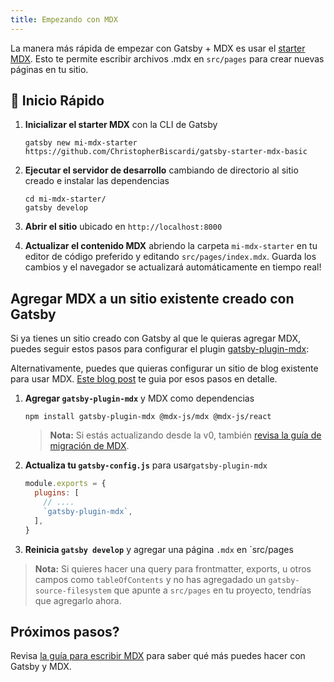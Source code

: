 ```yaml
---
title: Empezando con MDX
---
```


La manera más rápida de empezar con Gatsby + MDX es usar el [starter MDX](https://github.com/ChristopherBiscardi/gatsby-starter-mdx-basic). Esto te permite escribir archivos .mdx en `src/pages` para crear nuevas páginas en tu sitio.

## 🚀 Inicio Rápido

1. **Inicializar el starter MDX** con la CLI de Gatsby

   ```shell
   gatsby new mi-mdx-starter https://github.com/ChristopherBiscardi/gatsby-starter-mdx-basic
   ```

1. **Ejecutar el servidor de desarrollo** cambiando de directorio al sitio creado e instalar las dependencias

   ```shell
   cd mi-mdx-starter/
   gatsby develop
   ```

2. **Abrir el sitio** ubicado en `http://localhost:8000`

3. **Actualizar el contenido MDX** abriendo la carpeta `mi-mdx-starter`
   en tu editor de código preferido y editando `src/pages/index.mdx`.
   Guarda los cambios y el navegador se actualizará automáticamente en tiempo real!

## Agregar MDX a un sitio existente creado con Gatsby

Si ya tienes un sitio creado con Gatsby al que le quieras agregar MDX, puedes 
seguir estos pasos para configurar el plugin [gatsby-plugin-mdx](/packages/gatsby-plugin-mdx/):

Alternativamente, puedes que quieras configurar un sitio de blog existente para usar MDX. [Este blog post](/blog/2019-11-21-how-to-convert-an-existing-gatsby-blog-to-use-mdx/) te guia por esos pasos en detalle.

1. **Agregar `gatsby-plugin-mdx`** y MDX como dependencias

   ```shell
   npm install gatsby-plugin-mdx @mdx-js/mdx @mdx-js/react
   ```

   > **Nota:** Si estás actualizando desde la v0, también [revisa la guía de migración de MDX](https://mdxjs.com/migrating/v1).

2. **Actualiza tu `gatsby-config.js`** para usar`gatsby-plugin-mdx`

   ```javascript:title=gatsby-config.js
   module.exports = {
     plugins: [
       // ....
       `gatsby-plugin-mdx`,
     ],
   }
   ```

3. **Reinicia `gatsby develop`** y agregar una página `.mdx` en `src/pages

> **Nota:** Si quieres hacer una query para frontmatter, exports, u otros campos como
> `tableOfContents` y no has agregadado un `gatsby-source-filesystem`
> que apunte a `src/pages` en tu proyecto, tendrías que agregarlo ahora.

## Próximos pasos?

Revisa [la guía para escribir MDX](/docs/mdx/writing-pages) para saber qué más puedes hacer con Gatsby y MDX.
